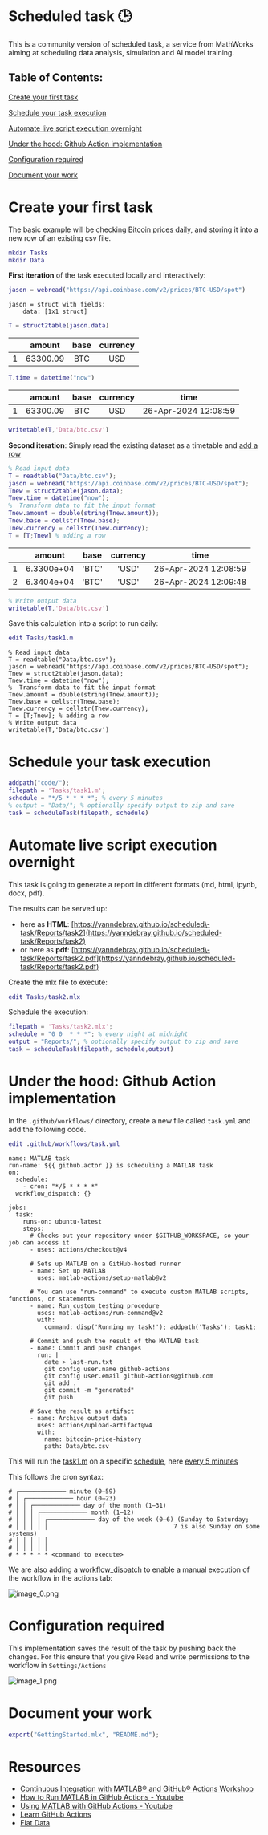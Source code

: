 
# Scheduled task 🕒

This is a community version of scheduled task, a service from MathWorks aiming at scheduling data analysis, simulation and AI model training.

<a name="beginToc"></a>

## Table of Contents:
[Create your first task](#create-your-first-task)
 
[Schedule your task execution](#schedule-your-task-execution)
 
[Automate live script execution overnight](#automate-live-script-execution-overnight)
 
[Under the hood: Github Action implementation](#under-the-hood:-github-action-implementation)
 
[Configuration required](#configuration-required)
 
[Document your work](#document-your-work)
 
<a name="endToc"></a>

# Create your first task

The basic example will be checking [Bitcoin prices daily](https://docs.cloud.coinbase.com/sign-in-with-coinbase/docs/api-prices), and storing it into a new row of an existing csv file.

```matlab
mkdir Tasks
mkdir Data
```

**First iteration** of the task executed locally and interactively:

```matlab
jason = webread("https://api.coinbase.com/v2/prices/BTC-USD/spot")
```

```matlabTextOutput
jason = struct with fields:
    data: [1x1 struct]

```

```matlab
T = struct2table(jason.data)
```
| |amount|base|currency|
|:--:|:--:|:--:|:--:|
|1|63300.09|BTC|USD|

```matlab
T.time = datetime("now")
```
| |amount|base|currency|time|
|:--:|:--:|:--:|:--:|:--:|
|1|63300.09|BTC|USD|26-Apr-2024 12:08:59|

```matlab
writetable(T,'Data/btc.csv')
```

**Second iteration**: Simply read the existing dataset as a timetable and [add a row](https://www.mathworks.com/help/matlab/matlab_prog/add-and-delete-table-rows.html)

```matlab
% Read input data
T = readtable("Data/btc.csv");
jason = webread("https://api.coinbase.com/v2/prices/BTC-USD/spot");
Tnew = struct2table(jason.data);
Tnew.time = datetime("now");
%  Transform data to fit the input format
Tnew.amount = double(string(Tnew.amount));
Tnew.base = cellstr(Tnew.base);
Tnew.currency = cellstr(Tnew.currency);
T = [T;Tnew] % adding a row
```
| |amount|base|currency|time|
|:--:|:--:|:--:|:--:|:--:|
|1|6.3300e+04|'BTC'|'USD'|26-Apr-2024 12:08:59|
|2|6.3404e+04|'BTC'|'USD'|26-Apr-2024 12:09:48|

```matlab
% Write output data
writetable(T,'Data/btc.csv')
```

Save this calculation into a script to run daily: 

```matlab
edit Tasks/task1.m
```
```
% Read input data
T = readtable("Data/btc.csv");
jason = webread("https://api.coinbase.com/v2/prices/BTC-USD/spot");
Tnew = struct2table(jason.data);
Tnew.time = datetime("now");
%  Transform data to fit the input format
Tnew.amount = double(string(Tnew.amount));
Tnew.base = cellstr(Tnew.base);
Tnew.currency = cellstr(Tnew.currency);
T = [T;Tnew]; % adding a row
% Write output data
writetable(T,'Data/btc.csv')
```

# Schedule your task execution
```matlab
addpath("code/");
filepath = 'Tasks/task1.m';
schedule = "*/5 * * * *"; % every 5 minutes
% output = "Data/"; % optionally specify output to zip and save
task = scheduleTask(filepath, schedule)
```

# Automate live script execution overnight

This task is going to generate a report in different formats (md, html, ipynb, docx, pdf).


The results can be served up: 

-  here as **HTML**: [https://yanndebray.github.io/scheduled\-task/Reports/task2](https://yanndebray.github.io/scheduled-task/Reports/task2)  
-  or here as **pdf**: [https://yanndebray.github.io/scheduled\-task/Reports/task2.pdf](https://yanndebray.github.io/scheduled-task/Reports/task2.pdf)  

Create the mlx file to execute:

```matlab
edit Tasks/task2.mlx
```

Schedule the execution:

```matlab
filepath = 'Tasks/task2.mlx';
schedule = "0 0  * * *"; % every night at midnight
output = "Reports/"; % optionally specify output to zip and save
task = scheduleTask(filepath, schedule,output)
```

# Under the hood: Github Action implementation

In the `.github/workflows/` directory, create a new file called `task.yml` and add the following code.

```matlab
edit .github/workflows/task.yml
```
```
name: MATLAB task
run-name: ${{ github.actor }} is scheduling a MATLAB task
on: 
  schedule:
    - cron: "*/5 * * * *"
  workflow_dispatch: {}

jobs:
  task:
    runs-on: ubuntu-latest
    steps:
      # Checks-out your repository under $GITHUB_WORKSPACE, so your job can access it
      - uses: actions/checkout@v4
      
      # Sets up MATLAB on a GitHub-hosted runner
      - name: Set up MATLAB
        uses: matlab-actions/setup-matlab@v2

      # You can use "run-command" to execute custom MATLAB scripts, functions, or statements
      - name: Run custom testing procedure
        uses: matlab-actions/run-command@v2
        with:
          command: disp('Running my task!'); addpath('Tasks'); task1;

      # Commit and push the result of the MATLAB task
      - name: Commit and push changes
        run: |
          date > last-run.txt
          git config user.name github-actions
          git config user.email github-actions@github.com
          git add .
          git commit -m "generated"
          git push

      # Save the result as artifact
      - name: Archive output data
        uses: actions/upload-artifact@v4
        with:
          name: bitcoin-price-history
          path: Data/btc.csv
```

This will run the [task1.m](./Tasks/task1.m) on a specific [schedule](https://docs.github.com/en/actions/using-workflows/events-that-trigger-workflows#schedule), here [every 5 minutes](https://crontab.guru/every-5-minutes)


This follows the cron syntax:

```
# ┌───────────── minute (0–59)
# │ ┌───────────── hour (0–23)
# │ │ ┌───────────── day of the month (1–31)
# │ │ │ ┌───────────── month (1–12)
# │ │ │ │ ┌───────────── day of the week (0–6) (Sunday to Saturday;
# │ │ │ │ │                                   7 is also Sunday on some systems)
# │ │ │ │ │
# │ │ │ │ │
# * * * * * <command to execute>

```

We are also adding a [workflow\_dispatch](https://docs.github.com/en/actions/using-workflows/manually-running-a-workflow) to enable a manual execution of the workflow in the actions tab:


![image_0.png](README_media/image_0.png)

# Configuration required

This implementation saves the result of the task by pushing back the changes. For this ensure that you give Read and write permissions to the workflow in `Settings/Actions`


![image_1.png](README_media/image_1.png)

# Document your work
```matlab
export("GettingStarted.mlx", "README.md");
```

# **Resources**
-  [Continuous Integration with MATLAB® and GitHub® Actions Workshop](https://github.com/mathworks/ci-with-matlab-and-github-actions-workshop) 
-  [How to Run MATLAB in GitHub Actions \- Youtube](https://www.youtube.com/watch?v=Ndp5kBhOXq4)  
-  [Using MATLAB with GitHub Actions \- Youtube](https://www.youtube.com/watch?v=Qj5upV0Qm1o)  
-  [Learn GitHub Actions](https://docs.github.com/en/actions/learn-github-actions)  
-  [Flat Data](https://githubnext.com/projects/flat-data)  
